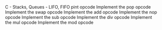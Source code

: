 C - Stacks, Queues - LIFO, FIFO
pint
opcode
Implement the pop opcode
Implement the swap opcode
Implement the add opcode
Implement the nop opcode
Implement the sub opcode
Implement the div opcode
Implement the mul opcode
Implement the mod opcode
